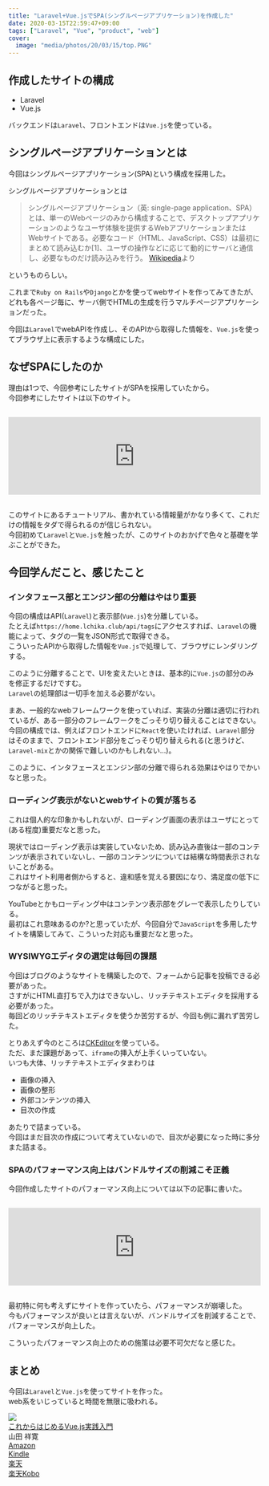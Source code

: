 ```yaml
---
title: "Laravel+Vue.jsでSPA(シングルページアプリケーション)を作成した"
date: 2020-03-15T22:59:47+09:00
tags: ["Laravel", "Vue", "product", "web"]
cover:
  image: "media/photos/20/03/15/top.PNG"
---
```


## 作成したサイトの構成

- Laravel
- Vue.js

バックエンドは`Laravel`、フロントエンドは`Vue.js`を使っている。

## シングルページアプリケーションとは

今回はシングルページアプリケーション(SPA)という構成を採用した。

シングルページアプリケーションとは
> シングルページアプリケーション（英: single-page application、SPA）とは、単一のWebページのみから構成することで、デスクトップアプリケーションのようなユーザ体験を提供するWebアプリケーションまたはWebサイトである。必要なコード（HTML、JavaScript、CSS）は最初にまとめて読み込むか[1]、ユーザの操作などに応じて動的にサーバと通信し、必要なものだけ読み込みを行う。
> [Wikipedia](https://ja.wikipedia.org/wiki/%E3%82%B7%E3%83%B3%E3%82%B0%E3%83%AB%E3%83%9A%E3%83%BC%E3%82%B8%E3%82%A2%E3%83%97%E3%83%AA%E3%82%B1%E3%83%BC%E3%82%B7%E3%83%A7%E3%83%B3)より

というものらしい。

これまで`Ruby on Rails`や`Django`とかを使ってwebサイトを作ってみてきたが、どれも各ページ毎に、サーバ側でHTMLの生成を行うマルチページアプリケーションだった。

今回は`Laravel`でwebAPIを作成し、そのAPIから取得した情報を、`Vue.js`を使ってブラウザ上に表示するような構成にした。

## なぜSPAにしたのか

理由は1つで、今回参考にしたサイトがSPAを採用していたから。  
今回参考にしたサイトは以下のサイト。
<iframe class="hatenablogcard" style="width:100%;height:155px;margin:15px 0;max-width:680px;" title="Vue + Vue Router + Vuex + Laravelで写真共有アプリを作ろう (1) イントロダクション | Hypertext Candy" src="https://hatenablog-parts.com/embed?url=https://www.hypertextcandy.com/vue-laravel-tutorial-introduction/" frameborder="0" scrolling="no"></iframe>

このサイトにあるチュートリアル、書かれている情報量がかなり多くて、これだけの情報をタダで得られるのが信じられない。  
今回初めて`Laravel`と`Vue.js`を触ったが、このサイトのおかげで色々と基礎を学ぶことができた。

## 今回学んだこと、感じたこと

### インタフェース部とエンジン部の分離はやはり重要

今回の構成はAPI(`Laravel`)と表示部(`Vue.js`)を分離している。  
たとえば`https://home.lchika.club/api/tags`にアクセスすれば、`Laravel`の機能によって、タグの一覧をJSON形式で取得できる。  
こういったAPIから取得した情報を`Vue.js`で処理して、ブラウザにレンダリングする。

このように分離することで、UIを変えたいときは、基本的に`Vue.js`の部分のみを修正するだけですむ。  
`Laravel`の処理部は一切手を加える必要がない。

まあ、一般的なwebフレームワークを使っていれば、実装の分離は適切に行われているが、ある一部分のフレームワークをごっそり切り替えることはできない。  
今回の構成では、例えばフロントエンドに`React`を使いたければ、`Laravel`部分はそのままで、フロントエンド部分をごっそり切り替えられる(と思うけど、`Laravel-mix`とかの関係で難しいのかもしれない...)。

このように、インタフェースとエンジン部の分離で得られる効果はやはりでかいなと思った。

### ローディング表示がないとwebサイトの質が落ちる

これは個人的な印象かもしれないが、ローディング画面の表示はユーザにとって(ある程度)重要だなと思った。

現状ではローディング表示は実装していないため、読み込み直後は一部のコンテンツが表示されていないし、一部のコンテンツについては結構な時間表示されないことがある。  
これはサイト利用者側からすると、違和感を覚える要因になり、満足度の低下につながると思った。

YouTubeとかもローディング中はコンテンツ表示部をグレーで表示したりしている。  
最初はこれ意味あるのか?と思っていたが、今回自分で`JavaScript`を多用したサイトを構築してみて、こういった対応も重要だなと思った。

### WYSIWYGエディタの選定は毎回の課題

今回はブログのようなサイトを構築したので、フォームから記事を投稿できる必要があった。  
さすがにHTML直打ちで入力はできないし、リッチテキストエディタを採用する必要があった。  
毎回どのリッチテキストエディタを使うか苦労するが、今回も例に漏れず苦労した。

とりあえず今のところは[CKEditor](https://ckeditor.com/)を使っている。  
ただ、まだ課題があって、`iframe`の挿入が上手くいっていない。  
いつも大体、リッチテキストエディタまわりは

- 画像の挿入
- 画像の整形
- 外部コンテンツの挿入
- 目次の作成

あたりで詰まっている。  
今回はまだ目次の作成について考えていないので、目次が必要になった時に多分また詰まる。

### SPAのパフォーマンス向上はバンドルサイズの削減こそ正義

今回作成したサイトのパフォーマンス向上については以下の記事に書いた。
<iframe class="hatenablogcard" style="width:100%;height:155px;margin:15px 0;max-width:680px;" title="Laravel+Vue.jsでLighthouseのスコアを0点から97点にした(バンドルサイズ削減)" src="https://hatenablog-parts.com/embed?url=https://kouya17.com/posts/19/" frameborder="0" scrolling="no"></iframe>

最初特に何も考えずにサイトを作っていたら、パフォーマンスが崩壊した。  
今もパフォーマンスが良いとは言えないが、バンドルサイズを削減することで、パフォーマンスが向上した。

こういったパフォーマンス向上のための施策は必要不可欠だなと感じた。

## まとめ
今回は`Laravel`と`Vue.js`を使ってサイトを作った。  
web系をいじっていると時間を無限に吸われる。

<div class="kattene">
    <div class="kattene__imgpart"><a target="_blank" rel="noopener" href="https://www.amazon.co.jp/gp/product/4815601828/ref=as_li_tl?ie=UTF8&camp=247&creative=1211&creativeASIN=4815601828&linkCode=as2&tag=kouya17-22&linkId=47dcceebe3e89e107ae3d6a7f7584b95"><img src="https://ws-fe.amazon-adsystem.com/widgets/q?_encoding=UTF8&MarketPlace=JP&ASIN=4815601828&ServiceVersion=20070822&ID=AsinImage&WS=1&Format=_SL160_&tag=kouya17-22"></a></div>
    <div class="kattene__infopart">
      <div class="kattene__title"><a target="_blank" rel="noopener" href="https://www.amazon.co.jp/gp/product/4815601828/ref=as_li_tl?ie=UTF8&camp=247&creative=1211&creativeASIN=4815601828&linkCode=as2&tag=kouya17-22&linkId=47dcceebe3e89e107ae3d6a7f7584b95">これからはじめるVue.js実践入門</a></div>
      <div class="kattene__description">山田 祥寛</div>
      <div class="kattene__btns __four">
        <div><a class="kattene__btn __orange" target="_blank" rel="noopener" href="https://www.amazon.co.jp/gp/product/4815601828/ref=as_li_tl?ie=UTF8&camp=247&creative=1211&creativeASIN=4815601828&linkCode=as2&tag=kouya17-22&linkId=47dcceebe3e89e107ae3d6a7f7584b95">Amazon</a></div>
        <div><a class="kattene__btn __blue" target="_blank" rel="noopener" href="https://www.amazon.co.jp/gp/product/B07WVXRNH3/ref=as_li_tl?ie=UTF8&camp=247&creative=1211&creativeASIN=B07WVXRNH3&linkCode=as2&tag=kouya17-22&linkId=3d903963bc246455fcf421d63d5e75bb">Kindle</a></div>
        <div><a class="kattene__btn __red" target="_blank" rel="noopener" href="https://hb.afl.rakuten.co.jp/ichiba/1585b2d3.e3af76f2.1585b2d4.494d3f80/?pc=https%3A%2F%2Fitem.rakuten.co.jp%2Fbook%2F15937011%2F&link_type=hybrid_url&ut=eyJwYWdlIjoiaXRlbSIsInR5cGUiOiJoeWJyaWRfdXJsIiwic2l6ZSI6IjI0MHgyNDAiLCJuYW0iOjEsIm5hbXAiOiJyaWdodCIsImNvbSI6MSwiY29tcCI6ImxlZnQiLCJwcmljZSI6MSwiYm9yIjoxLCJjb2wiOjAsImJidG4iOjEsInByb2QiOjB9">楽天</a></div>
        <div><a class="kattene__btn __green" target="_blank" rel="noopener" href="https://hb.afl.rakuten.co.jp/ichiba/1592b466.7f5ea7c8.1592b467.70471b78/?pc=https%3A%2F%2Fitem.rakuten.co.jp%2Frakutenkobo-ebooks%2Ff820f0f6c58739e585c2aaf712e5d6a0%2F&link_type=hybrid_url&ut=eyJwYWdlIjoiaXRlbSIsInR5cGUiOiJoeWJyaWRfdXJsIiwic2l6ZSI6IjI0MHgyNDAiLCJuYW0iOjEsIm5hbXAiOiJyaWdodCIsImNvbSI6MSwiY29tcCI6ImxlZnQiLCJwcmljZSI6MSwiYm9yIjoxLCJjb2wiOjAsImJidG4iOjEsInByb2QiOjB9">楽天Kobo</a></div>
      </div>
    </div>
</div>
